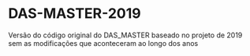 # DAS-MASTER-2019
Versão do código original do DAS_MASTER baseado no projeto de 2019 sem as modificações que aconteceram ao longo dos anos
